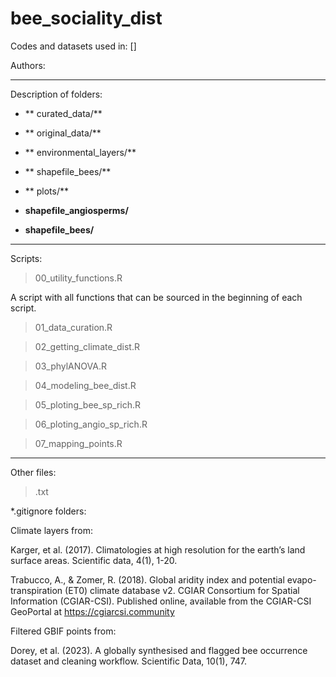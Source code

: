 # bee_sociality_dist

Codes and datasets used in: [] 

Authors:


----
Description of folders: 
 
- ** curated_data/** 



- ** original_data/** 



- ** environmental_layers/** 



- ** shapefile_bees/**



- ** plots/** 



- **shapefile_angiosperms/**


- **shapefile_bees/**




----
Scripts:

> 00_utility_functions.R

A script with all functions that can be sourced in the beginning of each script.

> 01_data_curation.R



> 02_getting_climate_dist.R



> 03_phylANOVA.R



> 04_modeling_bee_dist.R



> 05_ploting_bee_sp_rich.R



> 06_ploting_angio_sp_rich.R



> 07_mapping_points.R



----
Other files:

> .txt


*.gitignore folders:  
  
Climate layers from:
  
Karger, et al. (2017). Climatologies at high resolution for the earth’s land surface areas. Scientific data, 4(1), 1-20.  
  
Trabucco, A., & Zomer, R. (2018). Global aridity index and potential evapo- transpiration (ET0) climate database v2. CGIAR Consortium for Spatial Information (CGIAR-CSI). Published online, available from the CGIAR-CSI GeoPortal at https://cgiarcsi.community
  
  
Filtered GBIF points from:  
  
Dorey, et al. (2023). A globally synthesised and flagged bee occurrence dataset and cleaning workflow. Scientific Data, 10(1), 747.
